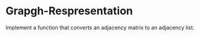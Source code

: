 # Grapgh-Respresentation

Implement a function that converts an adjacency matrix to an adjacency list.
